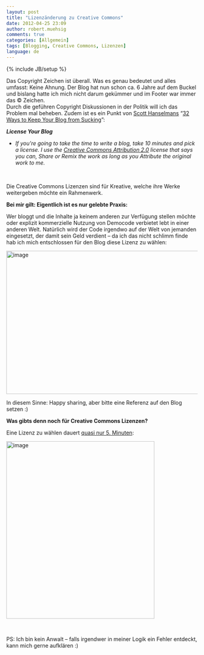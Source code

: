 ```yaml
---
layout: post
title: "Lizenzänderung zu Creative Commons"
date: 2012-04-25 23:09
author: robert.muehsig
comments: true
categories: [Allgemein]
tags: [Blogging, Creative Commons, Lizenzen]
language: de
---
```

{% include JB/setup %}
<p>Das Copyright Zeichen ist überall. Was es genau bedeutet und alles umfasst: Keine Ahnung. Der Blog hat nun schon ca. 6 Jahre auf dem Buckel und bislang hatte ich mich nicht darum gekümmer und im Footer war immer das © Zeichen.<br>Durch die geführen Copyright Diskussionen in der Politik will ich das Problem mal beheben. Zudem ist es ein Punkt von <a href="http://www.hanselman.com/blog/BlogInteresting32WaysToKeepYourBlogFromSucking.aspx">Scott Hanselmans</a> “<a href="http://www.hanselman.com/blog/BlogInteresting32WaysToKeepYourBlogFromSucking.aspx">32 Ways to Keep Your Blog from Sucking</a>”:</p> <p><strong><em>License Your Blog</em></strong> <ul> <li><em>If you're going to take the time to write a blog, take 10 minutes and pick a license. I use the </em><a href="http://creativecommons.org/licenses/by/2.0/"><em>Creative Commons Attribution 2.0</em></a><em> license that says you can, Share or Remix the work as long as you Attribute the original work to me.</em></li></ul> <p>&nbsp;</p> <p>Die Creative Commons Lizenzen sind für Kreative, welche ihre Werke weitergeben möchte ein Rahmenwerk. </p> <p><strong>Bei mir gilt: Eigentlich ist es nur gelebte Praxis:</strong></p> <p>Wer bloggt und die Inhalte ja keinem anderen zur Verfügung stellen möchte oder explizit kommerzielle Nutzung von Democode verbietet lebt in einer anderen Welt. Natürlich wird der Code irgendwo auf der Welt von jemanden eingesetzt, der damit sein Geld verdient – da ich das nicht schlimm finde hab ich mich entschlossen für den Blog diese Lizenz zu wählen:</p> <p><a href="http://creativecommons.org/licenses/by-sa/3.0/de/"><img style="background-image: none; border-bottom: 0px; border-left: 0px; padding-left: 0px; padding-right: 0px; display: inline; border-top: 0px; border-right: 0px; padding-top: 0px" title="image" border="0" alt="image" src="{{BASE_PATH}}/assets/wp-images/image1519.png" width="594" height="376"></a></p> <p>In diesem Sinne: Happy sharing, aber bitte eine Referenz auf den Blog setzen :)</p> <p><strong>Was gibts denn noch für Creative Commons Lizenzen?</strong></p> <p>Eine Lizenz zu wählen dauert <a href="http://creativecommons.org/choose/">quasi nur 5. Minuten</a>:</p> <p><a href="http://creativecommons.org/choose/"><img style="background-image: none; border-bottom: 0px; border-left: 0px; padding-left: 0px; padding-right: 0px; display: inline; border-top: 0px; border-right: 0px; padding-top: 0px" title="image" border="0" alt="image" src="{{BASE_PATH}}/assets/wp-images/image1520.png" width="390" height="466"></a></p> <p>&nbsp;</p> <p>PS: Ich bin kein Anwalt – falls irgendwer in meiner Logik ein Fehler entdeckt, kann mich gerne aufklären :)</p>
